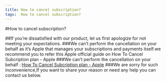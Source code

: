 ```yaml
---
title: How to cancel subscription?
tags:  How to cancel subscription?
---
```


#How to cancel subscription?

##If you’re dissatisfied with our product, let us first apologize for not meeting your expectations.
###We can’t perform the cancellation on your behalf as it’s Apple that manages your subscriptions and payments itself.we recommend you to refer this Apple official guide on How To Cancel Subcription plan - Apple
###We can’t perform the cancellation on your behalf : [How To Cancel Subcription plan - Apple](https://support.apple.com/en-us/HT202039)
###We are sorry for such inconvenience,If you want to share your reason or need any help you can contact us below.
